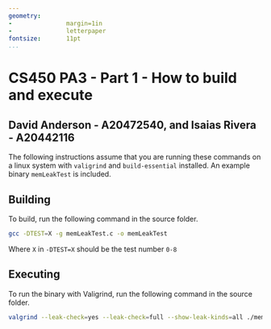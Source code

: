 ```yaml
---
geometry:
-               margin=1in
-               letterpaper
fontsize:       11pt
...
```


# CS450 PA3 - Part 1 - How to build and execute

## David Anderson - A20472540, and Isaias Rivera - A20442116

The following instructions assume that you are running these commands on a linux system with `valigrind` and `build-essential` installed.
An example binary `memLeakTest` is included.

## Building

To build, run the following command in the source folder.

``` sh
gcc -DTEST=X -g memLeakTest.c -o memLeakTest
```

Where `X` in `-DTEST=X` should be the test number `0-8`

## Executing

To run the binary with Valigrind, run the following command in the source folder.

``` sh
valgrind --leak-check=yes --leak-check=full --show-leak-kinds=all ./memLeakTest
```
